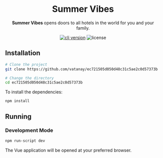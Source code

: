 <h1 align="center">
  Summer Vibes
</h1>

<p align="center"><b>Summer Vibes </b> opens doors to all hotels in the world for you and your family.</p>

<p align="center"><a href="https://github.com/create-go-app/cli/releases" target="_blank"><img src="https://img.shields.io/badge/version-v0.0.2-blue?style=for-the-badge&logo=none" alt="cli version" /></a>&nbsp;<img src="https://img.shields.io/badge/license-apache_2.0-red?style=for-the-badge&logo=none" alt="license" /></p>

## Installation

```bash
# Clone the project
git clone https://github.com/vatanay/ec721505d050d48c31c5ae2c0d57373b

# Change the directory
cd ec721505d050d48c31c5ae2c0d57373b
```

To install the dependencies:

```bash
npm install
```

## Running

### Development Mode

```bash
npm run-script dev
```

The Vue application will be opened at your preferred browser.
